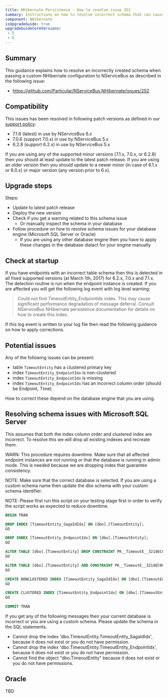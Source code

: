 ```yaml
---
title: NHibernate Persistence - How to resolve issue 252
summary: Instructions on how to resolve incorrect schema that can cause performance issues for affected versions 6 to 7.
component: NHibernate
isUpgradeGuide: true
upgradeGuideCoreVersions:
 - 5
 - 6
---
```



## Summary

This guidance explains how to resolve an incorrectly created schema when passing a custom NHibernate configuration to NServiceBus as described in the following issue:

- https://github.com/Particular/NServiceBus.NHibernate/issues/252


## Compatibility

This issues has been resolved in following patch versions as defined in our  [support policy](support-policy.md):

- 7.1.6 (latest) in use by NServiceBus 6.x
- 7.0.6 (support 7.0.x) in use by NServiceBus 5.x
- 6.2.8 (support 6.2.x) in use by NServiceBus 5.x



If you are using any of the supported minor versions (7.1.x, 7.0.x, or 6.2.8) then you should at least update to the latest patch release. If you are using an older version then you should update to a newer minor (in case of 6.1.x or 6.0.x) or major version (any version prior to 6.x).


## Upgrade steps

Steps:

 * Update to latest patch release
 * Deploy the new version
 * Check if you get a warning related to this schema issue
   * Or manually inspect the schema in your database
 * Follow procedure on how to resolve schema issues for your database engine (Microsoft SQL Server or Oracle)
   * If you are using any other database engine then you have to apply these changes in the database dialact for your engine manually


## Check at startup

If you have endpoints with an incorrect table schema then this is detected in all fixed supported versions (at March 1th, 2017) for 6.2.x, 7.0.x and 7.1.x. The detection routine is run when the endpoint instance is created. If you are affected you will get the following log event with log level warning:

> Could not find TimeoutEntity_EndpointIdx index. This may cause significant performance degradation of message deferral. Consult NServiceBus NHibernate persistence documentation for details on how to create this index.

If this log event is written to your log file then read the following guidance on how to apply corrections.


## Potential issues

Any of the following issues can be present:

- table `TimeoutEntity` has a clustered primary key
- index `TimeoutEntity_EndpointIdx` is non-clustered
- index `TimeoutEntity_EndpointIdx` is missing
- index `TimeoutEntity_EndpointIdx` has an incorrect column order (should be Endpoint, Time)


How to correct these depend on the database engine that you are using.


## Resolving schema issues with Microsoft SQL Server

This assumes that both the index column order and clustered index are incorrect. To resolve this we will drop all existing indexes and recreate them.

WARN: This procedure requires downtime. Make sure that all affected endpoint instances are not running or that the database is running in admin mode. This is needed because we are dropping index that guarantee consistency.

NOTE: Make sure that the correct database is selected. If you are using a custom schema name then update the dbo schema with your custom schema identifier.

NOTE: Please first run this script on your testing stage first in order to verify the script works as expected to reduce downtime.

```sql
BEGIN TRAN

DROP INDEX [TimeoutEntity_SagaIdIdx] ON [dbo].[TimeoutEntity];
GO

DROP INDEX [TimeoutEntity_EndpointIdx] ON [dbo].[TimeoutEntity];
GO

ALTER TABLE [dbo].[TimeoutEntity] DROP CONSTRAINT PK__TimeoutE__3214EC06D068BEFC
GO

ALTER TABLE [dbo].[TimeoutEntity] ADD CONSTRAINT PK__TimeoutE__3214EC06D068BEFC PRIMARY KEY NONCLUSTERED (Id)
GO

CREATE NONCLUSTERED INDEX [TimeoutEntity_SagaIdIdx] ON [dbo].[TimeoutEntity]([SagaId] ASC);
GO

CREATE CLUSTERED INDEX [TimeoutEntity_EndpointIdx] ON [dbo].[TimeoutEntity]([Time] ASC, [Endpoint] ASC);
GO

COMMIT TRAN
```

If you get any of the following messages then your current database is incorrect or you are using a custom schema. Please update the schema in the SQL statements.

- Cannot drop the index 'dbo.TimeoutEntity.TimeoutEntity_SagaIdIdx', because it does not exist or you do not have permission.
- Cannot drop the index 'dbo.TimeoutEntity.TimeoutEntity_EndpointIdx', because it does not exist or you do not have permission.
- Cannot find the object "dbo.TimeoutEntity" because it does not exist or you do not have permissions.


## Oracle

TBD